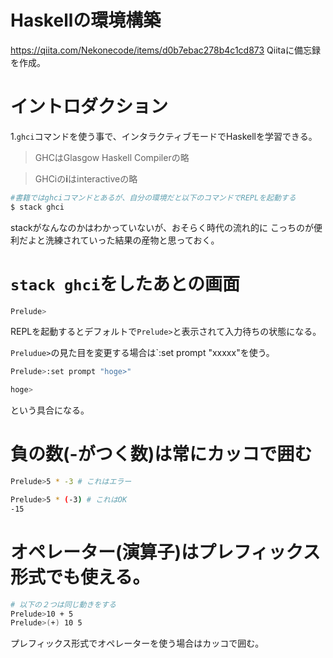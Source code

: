 # Haskellの環境構築

https://qiita.com/Nekonecode/items/d0b7ebac278b4c1cd873
Qiitaに備忘録を作成。

# イントロダクション

1.`ghci`コマンドを使う事で、インタラクティブモードでHaskellを学習できる。

> GHCはGlasgow Haskell Compilerの略

> GHCiの**i**はinteractiveの略

```bash
#書籍ではghciコマンドとあるが、自分の環境だと以下のコマンドでREPLを起動する
$ stack ghci
```

stackがなんなのかはわかっていないが、おそらく時代の流れ的に
こっちのが便利だよと洗練されていった結果の産物と思っておく。

# `stack ghci`をしたあとの画面

```bash
Prelude>
```

REPLを起動するとデフォルトで`Prelude>`と表示されて入力待ちの状態になる。

`Preludue>`の見た目を変更する場合は`:set prompt "xxxxx"を使う。

```bash
Prelude>:set prompt "hoge>"

hoge>
```

という具合になる。

# 負の数(-がつく数)は常にカッコで囲む

```bash
Prelude>5 * -3 # これはエラー

Prelude>5 * (-3) # これはOK
-15
```

# オペレーター(演算子)はプレフィックス形式でも使える。

```bash
# 以下の２つは同じ動きをする
Prelude>10 + 5
Prelude>(+) 10 5
```

プレフィックス形式でオペレーターを使う場合はカッコで囲む。
